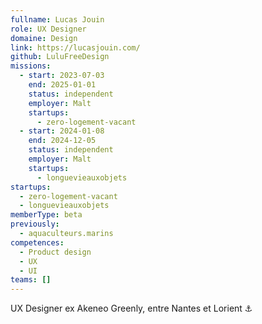 ```yaml
---
fullname: Lucas Jouin
role: UX Designer
domaine: Design
link: https://lucasjouin.com/
github: LuluFreeDesign
missions:
  - start: 2023-07-03
    end: 2025-01-01
    status: independent
    employer: Malt
    startups:
      - zero-logement-vacant
  - start: 2024-01-08
    end: 2024-12-05
    status: independent
    employer: Malt
    startups:
      - longuevieauxobjets
startups:
  - zero-logement-vacant
  - longuevieauxobjets
memberType: beta
previously:
  - aquaculteurs.marins
competences:
  - Product design
  - UX
  - UI
teams: []
---
```

UX Designer ex Akeneo  Greenly, entre Nantes et Lorient ⚓️